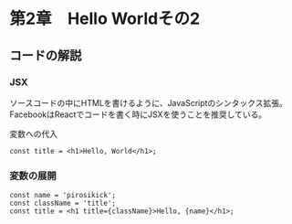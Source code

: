 # 第2章　Hello Worldその2
## コードの解説
### JSX

ソースコードの中にHTMLを書けるように、JavaScriptのシンタックス拡張。FacebookはReactでコードを書く時にJSXを使うことを推奨している。

変数への代入

    const title = <h1>Hello, World</h1>; 
### 変数の展開

    const name = 'pirosikick';
    const className = 'title';
    const title = <h1 title={className}>Hello, {name}</h1>;